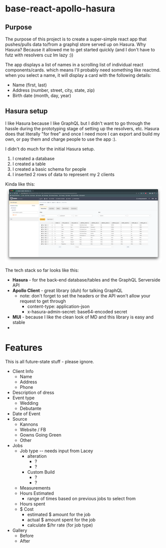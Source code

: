 # base-react-apollo-hasura

## Purpose
The purpose of this project is to create a super-simple react app that pushes/pulls data to/from a graphql store served up on Hasura. Why Hasura? Because it allowed me to get started quickly (and I don't have to futz with resolvers cuz Im lazy :))

The app displays a list of names in a scrolling list of individual react components/cards. which means I'll probably need something like reactmd. when you select a name, it will display a card with the following details:
   * Name (first, last)
   * Address (number, street, city, state, zip)
   * Birth date (month, day, year)

## Hasura setup
I like Hasura because I like GraphQL but I didn't want to go through the hassle during the prototyping stage of setting up the resolvers, etc. Hasura does that literally "for free" and once I need more I can export and build my own, or pay them and charge people to use the app :).

I didn't do much for the initial Hasura setup.

1. I created a database
2. I created a table
3. I created a basic schema for people
4. I inserted 2 rows of data to represent my 2 clients

Kinda like this:
![Hasura](/public/hasura-db.png)

The tech stack so far looks like this:

* **Hasura** - for the back-end database/tables and the GraphQL Serverside API
* **Apollo Client** - great library (duh) for talking GraphQL
  * note: don't forget to set the headers or the API won't allow your request to get through
    * content-type: application-json
    * x-hasura-admin-secret: base64-encoded secret
* **MUI** - because I like the clean look of MD and this library is easy and stable
* 

# Features
This is all future-state stuff - please ignore.
* Client Info
  * Name
  * Address
  * Phone
* Description of dress
* Event type
  * Wedding
  * Debutante
* Date of Event
* Source
  * Kannons
  * Website / FB
  * Gowns Going Green
  * Other
* Jobs
  * Job type -- needs input from Lacey
    * alteration
      * ? 
      * ?
    * Custom Build
      * ?
      * ?
  * Measurements
  * Hours Estimated
    * range of times based on previous jobs to select from
  * Hours spent
  * $ Cost
    * estimated $ amount for the job
    * actual $ amount spent for the job 
    * calculate $/hr rate (for job type)
* Gallery
  * Before
  * After